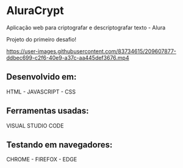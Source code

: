 # AluraCrypt

<p>Aplicação web para criptografar e descriptografar texto - Alura</p>

<p>Projeto do primeiro desafio!</p>

https://user-images.githubusercontent.com/83734615/209607877-ddbec699-c2f6-40e9-a37c-aa445def3676.mp4

## Desenvolvido em:
<p>HTML - JAVASCRIPT - CSS</p>

## Ferramentas usadas:
<p>VISUAL STUDIO CODE</p>

## Testando em navegadores:
<p>CHROME - FIREFOX - EDGE</p>
